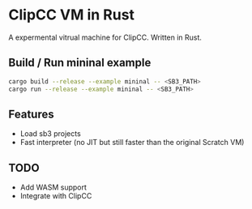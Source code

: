 # ClipCC VM in Rust

A expermental vitrual machine for ClipCC. Written in Rust.

## Build / Run mininal example

```bash
cargo build --release --example mininal -- <SB3_PATH>
cargo run --release --example mininal -- <SB3_PATH>
```

## Features

- Load sb3 projects
- Fast interpreter (no JIT but still faster than the original Scratch VM)

## TODO

- Add WASM support
- Integrate with ClipCC
